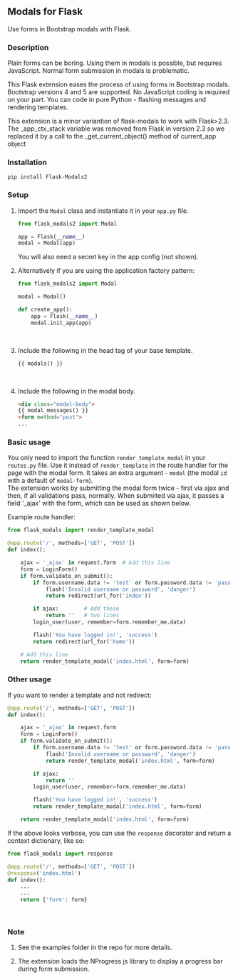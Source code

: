 ## Modals for Flask

Use forms in Bootstrap modals with Flask.

### Description

Plain forms can be boring. Using them in modals is possible, but requires
JavaScript. Normal form submission in modals is problematic.

This Flask extension eases the process of using forms in Bootstrap modals.
Bootstrap versions 4 and 5 are supported. No JavaScript coding is required on 
your part. You can code in pure Python - flashing messages and rendering
templates.

This extension is a minor variantion of flask-modals to work with Flask>2.3.
The _app_ctx_stack variable was removed from Flask in version 2.3 so we replaced 
it by a call to the _get_current_object() method of current_app object

### Installation

```Shell
pip install Flask-Modals2
```

### Setup

1. Import the `Modal` class and instantiate it in your `app.py` file.

    ```Python
    from flask_modals2 import Modal

    app = Flask(__name__)
    modal = Modal(app)
    ```
    You will also need a secret key in the app config (not shown).
    <br>
2. Alternatively if you are using the application factory pattern:

    ```Python
    from flask_modals2 import Modal

    modal = Modal()

    def create_app():
        app = Flask(__name__)
        modal.init_app(app)
    ```
    <br>
3. Include the following in the head tag of your base template.

    ```html
    {{ modals() }}
    ```
    <br>
4. Include the following in the modal body.

    ```html
    <div class="modal-body">
    {{ modal_messages() }}
    <form method="post">
    ...
    ```

### Basic usage

You only need to import the function `render_template_modal` in your `routes.py`
file. Use it instead of `render_template` in the route handler for the page with
the modal form. It takes an extra argument - `modal` (the modal `id` with a default
of `modal-form`).
<br>
The extension works by submitting the modal form twice - first via
ajax and then, if all validations pass, normally. When submiited via ajax, it 
passes a field '_ajax' with the form, which can be used as shown below.

Example route handler:

```Python
from flask_modals import render_template_modal

@app.route('/', methods=['GET', 'POST'])
def index():

    ajax = '_ajax' in request.form  # Add this line
    form = LoginForm()
    if form.validate_on_submit():
        if form.username.data != 'test' or form.password.data != 'pass':
            flash('Invalid username or password', 'danger')
            return redirect(url_for('index'))

        if ajax:        # Add these
            return ''   # two lines
        login_user(user, remember=form.remember_me.data)

        flash('You have logged in!', 'success')
        return redirect(url_for('home'))

    # Add this line
    return render_template_modal('index.html', form=form)
```

### Other usage

If you want to render a template and not redirect:

```Python
@app.route('/', methods=['GET', 'POST'])
def index():

    ajax = '_ajax' in request.form
    form = LoginForm()
    if form.validate_on_submit():
        if form.username.data != 'test' or form.password.data != 'pass':
            flash('Invalid username or password', 'danger')
            return render_template_modal('index.html', form=form)

        if ajax:
            return ''
        login_user(user, remember=form.remember_me.data)

        flash('You have logged in!', 'success')
        return render_template_modal('index.html', form=form)

    return render_template_modal('index.html', form=form)
```
If the above looks verbose, you can use the `response` decorator and
return a context dictionary, like so:

```Python
from flask_modals import response

@app.route('/', methods=['GET', 'POST'])
@response('index.html')
def index():
    ...
    ...
    return {'form': form}
```
<br>

### Note

1. See the examples folder in the repo for more details.

2. The extension loads the NProgress js library to display a progress bar during
form submission.  
